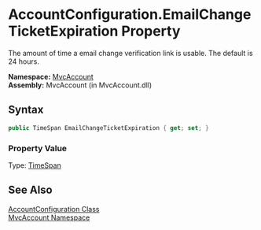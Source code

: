 AccountConfiguration.EmailChangeTicketExpiration Property
=========================================================
The amount of time a email change verification link is usable. The default is 24 hours.

**Namespace:** [MvcAccount][1]  
**Assembly:** MvcAccount (in MvcAccount.dll)

Syntax
------

```csharp
public TimeSpan EmailChangeTicketExpiration { get; set; }
```

### Property Value
Type: [TimeSpan][2]

See Also
--------
[AccountConfiguration Class][3]  
[MvcAccount Namespace][1]  

[1]: ../README.md
[2]: http://msdn.microsoft.com/en-us/library/269ew577
[3]: README.md